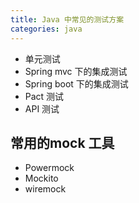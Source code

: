 ```yaml
---
title: Java 中常见的测试方案
categories: java
---
```


- 单元测试
- Spring mvc 下的集成测试
- Spring boot 下的集成测试
- Pact 测试
- API 测试

## 常用的mock 工具

- Powermock
- Mockito
- wiremock
